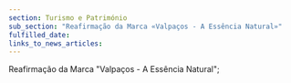 ```yaml
---
section: Turismo e Património
sub_section: "Reafirmação da Marca «Valpaços - A Essência Natural»"
fulfilled_date:
links_to_news_articles:
---
```


Reafirmação da Marca "Valpaços - A Essência Natural";